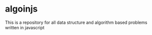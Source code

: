 # algoinjs
This is a repository for all data structure and algorithm based problems written in javascript
